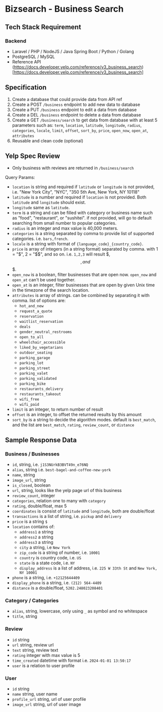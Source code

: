# Bizsearch - Business Search

## Tech Stack Requirement

### Backend

- Laravel / PHP / NodeJS / Java Spring Boot / Python / Golang
- PostgreSQL / MySQL
- Reference API (https://docs.developer.yelp.com/reference/v3_business_search)[https://docs.developer.yelp.com/reference/v3_business_search]

## Specification

1. Create a database that could provide data from API ref
2. Create a POST `/business` endpoint to add new data to database
3. Create a PUT `/business` endpoint to edit a data from database
4. Create a DEL `/business` endpoint to delete a data from database
5. Create a GET `/business/search` to get data from database with at least 5 parameters such as: `term`, `location`, `latitude`, `longitude`, `radius`, `categories`, `locale`, `limit`, `offset`, `sort_by`, `price`, `open_now`, `open_at`, `attributes`
6. Reusable and clean code (optional)

## Yelp Spec Review

- Only business with reviews are returned in `/business/search`

Query Params:

- `location` is string and required if `latitude` or `longitude` is not provided, i.e. "New York City", "NYC", "350 5th Ave, New York, NY 10118"
- `latitude` is a number and required if `location` is not provided. Both `latitude` and `longitude` should exist.
- `longitude` same as `latitude`.
- `term` is a string and can be filled with category or business name such as "food", "restaurant", or "sushitei". if not provided, will go to default searching from small number to popular categories.
- `radius` is an integer and max value is 40,000 meters.
- `categories` is a string separated by comma to provide list of supported categories. i.e. `bars,french`.
- `locale` is a string with format of `{language_code}_{country_code}`.
- `price` is array of integers (in a string format) separated by comma. with 1 = "$", 2 = "$$", and so on. i.e. `1,2,3` will result $, $$, and $$$.
- `open_now` is a boolean, filter businesses that are open now. `open_now` and `open_at` can't be used together.
- `open_at` is an integer, filter businesses that are open by given Unix time in the timezone of the search location.
- `attributes` is array of strings. can be combined by separating it with comma. list of options are: 
    - `hot_and_new`
    - `request_a_quote`
    - `reservation`
    - `waitlist_reservation`
    - `deals`
    - `gender_neutral_restrooms`
    - `open_to_all`
    - `wheelchair_accessible`
    - `liked_by_vegetarians`
    - `outdoor_seating`
    - `parking_garage`
    - `parking_lot`
    - `parking_street`
    - `parking_valet`
    - `parking_validated`
    - `parking_bike`
    - `restaurants_delivery`
    - `restaurants_takeout`
    - `wifi_free`
    - `wifi_paid`
- `limit` is an integer, to return number of result
- `offset` is an integer, to offset the returned results by this amount
- `sort_by` is a string to decide the algorithm modes. default is `best_match`, and the list are `best_match`, `rating`, `review_count`, or `distance`

## Sample Response Data

### Business / Businesses

- `id`, string, i.e. `j1S3NUrkB3BVT49n_e76NQ`
- `alias`, string i.e. `best-bagel-and-coffee-new-york`
- `name`, string
- `image_url`, string
- `is_closed`, boolean
- `url`, string, looks like the yelp page url of this business
- `review_count`, integer
- `categories`, relation one to many with `category`
- `rating`, double/float, max 5
- `coordinates` is consist of `latitude` and `longitude`, both are double/float
- `transactions` is a list of string, i.e. `pickup` and `delivery`
- `price` is a string `$`
- `location` contains of:
    - `address1` a string
    - `address2` a string
    - `address3` a string
    - `city` a string, i.e `New York`
    - `zip_code` is a string of number, i.e. `10001`
    - `country` is country code, i.e. `US`
    - `state` is a state code, i.e. `NY`
    - `display_address` is a list of address, i.e. `225 W 33th St` and `New York, NY 10001`
- `phone` is a string, i.e. `+12125644409`
- `display_phone` is a string, i.e. `(212) 564-4409`
- `distance` is a double/float, `5202.248023208401`

### Category / Categories

- `alias`, string, lowercase, only using `_` as symbol and no whitespace
- `title`, string

### Review

- `id` string
- `url` string, review url
- `text` string, review text
- `rating` integer with max value is 5
- `time_created` datetime with format i.e. `2024-01-01 13:50:17`
- `user` is a relation to user profile

### User

- `id` string
- `name` string, user name
- `profile_url` string, url of user profile
- `image_url` string, url of user image

